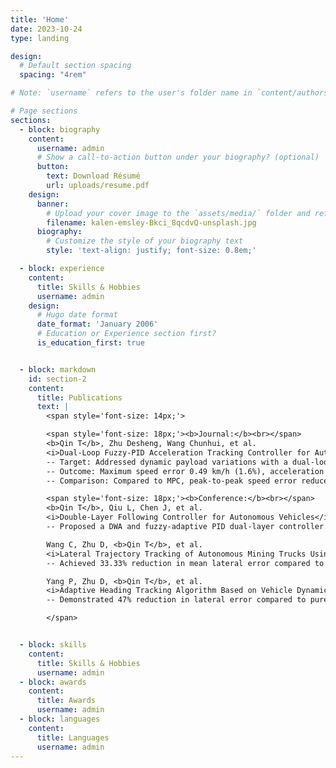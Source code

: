 ```yaml
---
title: 'Home'
date: 2023-10-24
type: landing

design:
  # Default section spacing
  spacing: "4rem"

# Note: `username` refers to the user's folder name in `content/authors/`

# Page sections
sections:
  - block: biography
    content:
      username: admin
      # Show a call-to-action button under your biography? (optional)
      button:
        text: Download Résumé
        url: uploads/resume.pdf
    design:
      banner:
        # Upload your cover image to the `assets/media/` folder and reference it here
        filename: kalen-emsley-Bkci_8qcdvQ-unsplash.jpg
      biography:
        # Customize the style of your biography text
        style: 'text-align: justify; font-size: 0.8em;'

  - block: experience
    content:
      title: Skills & Hobbies
      username: admin
    design:
      # Hugo date format
      date_format: 'January 2006'
      # Education or Experience section first?
      is_education_first: true


  - block: markdown
    id: section-2
    content:
      title: Publications
      text: |
        <span style='font-size: 14px;'>

        <span style='font-size: 18px;'><b>Journal:</b><br></span>
        <b>Qin T</b>, Zhu Desheng, Wang Chunhui, et al. 
        <i>Dual-Loop Fuzzy-PID Acceleration Tracking Controller for Autonomous Mining Trucks under Variable Payload Conditions</i> [J]. Coal Engineering. [Decision in Process]<br>
        -- Target: Addressed dynamic payload variations with a dual-loop fuzzy PID with self-adaptive compensation.<br>
        -- Outcome: Maximum speed error 0.49 km/h (1.6%), acceleration error 0.103 m/s².<br>
        -- Comparison: Compared to MPC, peak-to-peak speed error reduced by 8.77%, acceleration error reduced by 13.30%.<br><br>

        <span style='font-size: 18px;'><b>Conference:</b><br></span>
        <b>Qin T</b>, Qiu L, Chen J, et al. 
        <i>Double-Layer Following Controller for Autonomous Vehicles</i>. 2024 36th Chinese Control and Decision Conference (CCDC), IEEE 2024:908–913.<br>
        -- Proposed a DWA and fuzzy-adaptive PID dual-layer controller. Reduced lateral acceleration RMS by 19.5% compared to PID-Stanley.<br><br>

        Wang C, Zhu D, <b>Qin T</b>, et al. 
        <i>Lateral Trajectory Tracking of Autonomous Mining Trucks Using MPC with Adaptive Load Compensation</i>. Chinese Control and Conference (CCC), IEEE 2025.<br>
        -- Achieved 33.33% reduction in mean lateral error compared to LQR, improving robustness.<br><br>

        Yang P, Zhu D, <b>Qin T</b>, et al. 
        <i>Adaptive Heading Tracking Algorithm Based on Vehicle Dynamics Model</i>. Chinese Control and Conference (CCC), IEEE 2025.<br>
        -- Demonstrated 47% reduction in lateral error compared to pure pursuit, enhancing navigation precision.<br>

        </span>


  - block: skills
    content:
      title: Skills & Hobbies
      username: admin
  - block: awards
    content:
      title: Awards
      username: admin
  - block: languages
    content:
      title: Languages
      username: admin
---
```

